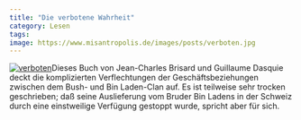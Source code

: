 ```yaml
---
title: "Die verbotene Wahrheit"
category: Lesen
tags: 
image: https://www.misantropolis.de/images/posts/verboten.jpg
---
```


[![](http://www.misantropolis.de/wp-content/uploads/2008/04/verboten.jpg "verboten")](http://www.misantropolis.de/wp-content/uploads/2008/04/verboten.jpg)Dieses Buch von Jean-Charles Brisard und Guillaume Dasquie deckt die komplizierten Verflechtungen der Geschäftsbeziehungen zwischen dem Bush- und Bin Laden-Clan auf.
Es ist teilweise sehr trocken geschrieben; daß seine Auslieferung vom Bruder Bin Ladens in der Schweiz durch eine einstweilige Verfügung gestoppt wurde, spricht aber für sich.